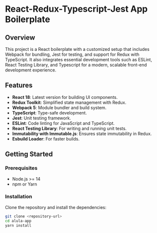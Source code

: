 # React-Redux-Typescript-Jest App Boilerplate

## Overview

This project is a React boilerplate with a customized setup that includes Webpack for bundling, Jest for testing, and support for Redux with TypeScript. It also integrates essential development tools such as ESLint, React Testing Library, and Typescript for a modern, scalable front-end development experience.

## Features

- **React 18**: Latest version for building UI components.
- **Redux Toolkit**: Simplified state management with Redux.
- **Webpack 5**: Module bundler and build system.
- **TypeScript**: Type-safe development.
- **Jest**: Unit testing framework.
- **ESLint**: Code linting for JavaScript and TypeScript.
- **React Testing Library**: For writing and running unit tests.
- **Immutability with Immutable.js**: Ensures state immutability in Redux.
- **Esbuild Loader**: For faster builds.

## Getting Started

### Prerequisites

- Node.js >= 14
- npm or Yarn

### Installation

Clone the repository and install the dependencies:

```bash
git clone <repository-url>
cd alula-app
yarn install

```
